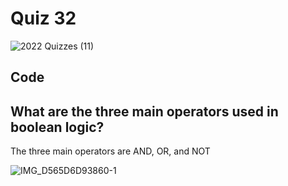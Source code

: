 # Quiz 32

![2022  Quizzes (11)](https://user-images.githubusercontent.com/112055062/211053823-aae3e5fb-7c04-44c9-a53c-f3a5370bd77e.jpg)

## Code

## What are the three main operators used in boolean logic?
The three main operators are AND, OR, and NOT

![IMG_D565D6D93860-1](https://user-images.githubusercontent.com/112055062/211055249-4da60b01-f278-47f9-b004-b9255e561eae.jpeg)
